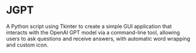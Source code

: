 # JGPT
A Python script using Tkinter to create a simple GUI application that interacts with the OpenAI GPT model via a command-line tool, allowing users to ask questions and receive answers, with automatic word wrapping and custom icon.

